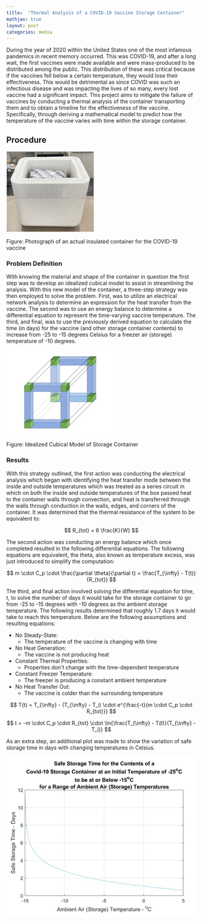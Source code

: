 ```yaml
---
title:  "Thermal Analysis of a COVID-19 Vaccine Storage Container"
mathjax: true
layout: post
categories: media
---
```


During the year of 2020 within the United States one of the most infamous pandemics in recent memory occurred. This was COVID-19, and after a long wait, the first vaccines were made available and were mass-produced to be distributed among the public. This distribution of these was critical because if the vaccines fell below a certain temperature, they would lose their effectiveness. This would be detrimental as since COVID was such an infectious disease and was impacting the lives of so many, every lost vaccine had a significant impact. This project aims to mitigate the failure of vaccines by conducting a thermal analysis of the container transporting them and to obtain a timeline for the effectiveness of the vaccine. Specifically, through deriving a mathematical model to predict how the temperature of the vaccine varies with time within the storage container.


## Procedure
![Container](/assets/thermal_analysis_images/actual_container.jpg)

Figure: Photograph of an actual insulated container for the COVID-19 vaccine

### Problem Definition
With knowing the material and shape of the container in question the first step was to develop an idealized cubical model to assist in streamlining the analysis. With this new model of the container, a three-step strategy was then employed to solve the problem. First, was to utilize an electrical network analysis to determine an expression for the heat transfer from the vaccine. The second was to use an energy balance to determine a differential equation to represent the time-varying vaccine temperature. The third, and final, was to use the previously derived equation to calculate the time (in days) for the vaccine (and other storage container contents) to increase from -25 to -15 degrees Celsius for a freezer air (storage) temperature of -10 degrees.

![Model](/assets/thermal_analysis_images/cube_model.jpg)

Figure: Idealized Cubical Model of Storage Container

### Results
With this strategy outlined, the first action was conducting the electrical analysis which began with identifying the heat transfer mode between the inside and outside temperatures which was treated as a series circuit in which on both the inside and outside temperatures of the box passed heat to the container walls through convection, and heat is transferred through the walls through conduction in the walls, edges, and corners of the container. It was determined that the thermal resistance of the system to be equivalent to:

$$ R_{tot} = 6 \frac{K}{W} $$

The second action was conducting an energy balance which once completed resulted in the following differential equations. The following equations are equivalent, the theta, also known as temperature excess, was just introduced to simplify the computation:

$$ m \cdot C_p \cdot \frac{\partial \theta}{\partial t} = \frac{T_{\infty} - T(t)}{R_{tot}} $$

The third, and final action involved solving the differential equation for time, t, to solve the number of days it would take for the storage container to go from -25 to -15 degrees with -10 degrees as the ambient storage temperature. The following results determined that roughly 1.7 days it would take to reach this temperature. Below are the following assumptions and resulting equations:

* No Steady-State:
  * The temperature of the vaccine is changing with time
* No Heat Generation:
  * The vaccine is not producing heat
* Constant Thermal Properties:
  * Properties don't change with the time-dependent temperature
* Constant Freezer Temperature:
  * The freezer is producing a constant ambient temperature
* No Heat Transfer Out:
  * The vaccine is colder than the surrounding temperature


$$ T(t) = T_{\infty} - (T_{\infty} - T_i) \cdot e^{\frac{-t}{m \cdot C_p \cdot R_{tot}}} $$

$$ t = -m \cdot C_p \cdot R_{tot} \cdot \ln{\frac{T_{\infty} - T(t)}{T_{\infty} - T_i}} $$

As an extra step, an additional plot was made to show the variation of safe storage time in days with changing temperatures in Celsius.

![Plot](/assets/thermal_analysis_images/temp_vs_time.jpg)
